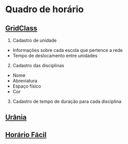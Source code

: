 # Quadro de horário

## [GridClass](https://www.youtube.com/channel/UCQOvufwo5VZ1fiV2g6F8Upg)

1. Cadastro de unidade
   
- Informações sobre cada escola que pertence a rede
- Tempo de deslocamento entre unidades
  
2. Cadastro das disciplinas

- Nome
- Abreviatura
- Espaço físico
- Cor

3. Cadastro de tempo de duração para cada disciplina



## [Urânia](https://horario.com.br/)

## [Horário Fácil](https://www.horariofacil.com/pt-BR)